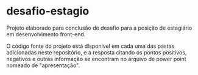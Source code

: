 # desafio-estagio
Projeto elaborado para conclusão de desafio para a posição de estagiário em desenvolvimento front-end.

O código fonte do projeto está dísponivel em cada uma das pastas adicionadas neste repositório, e a resposta citando os pontos positivos, negativos e outras informação se encontram no arquivo de power point nomeado de "apresentação".
